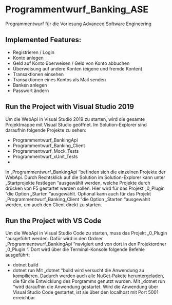 # Programmentwurf_Banking_ASE
Programmentwurf für die Vorlesung Advanced Software Engineering
## Implemented Features:
* Registrieren / Login
* Konto anlegen
* Geld auf Konto überweisen / Geld von Konto abbuchen
* Überweisung auf andere Konten (eigene und fremde Konten)
* Transaktionen einsehen
* Transaktionen eines Kontos als Mail senden
* Banken anlegen
* Passwort ändern

## Run the Project with Visual Studio 2019
Um die WebApi in Visual Studio 2019 zu starten, wird die gesamte Projektmappe mit Visual
Studio geöffnet. Im Solution-Explorer sind daraufhin folgende Projekte zu sehen:
* Programmentwurf_BankingApi
* Programmentwurf_Banking_Client
* Programmentwurf_Mock_Tests
* Programmentwurf_xUnit_Tests
* 
In „Programmentwurf_BankingApi “befinden sich die einzelnen Projekte der WebApi. Durch
Rechtsklick auf die Solution im Solution-Explorer kann unter „Startprojekte festlegen “ausgewählt
werden, welche Projekte durch drücken von F5 gestartet werden sollen. Hier wird für das
Projekt „0_Plugin “die Option „Starten “ausgewählt. Optional kann auch für das Projekt
„Programmentwurf_Banking_Client “die Option „Starten “ausgewählt werden, um auch den
Client direkt zu starten.

## Run the Project with VS Code
Um die WebApi in Visual Studio Code zu starten, muss das Projekt „0_Plugin “ausgeführt
werden. Dafür wird in den Ordner „Programmentwurf_BankingApi “navigiert und von dort in
den Projektordner „0_Plugin “. Dort wird über die Terminal-Konsole folgende Befehle ausgeführt:
* dotnet build
* dotnet run
Mit „dotnet “build wird versucht die Anwendung zu kompilieren. Dadurch werden auch alle
NuGet-Pakete heruntergeladen, die für die Entwicklung des Porgramms genutzt wurden.
Mit „dotnet run “wird daraufhin die Anwendung gestartet. Wird die Anwendung über Visual
Studio Code gestartet, ist sie über den localhost mit Port 5001 erreichbar
